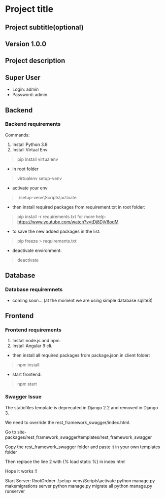 # Project title

## Project subtitle(optional)

## Version 1.0.0

## Project description

## Super User

- Login: admin
- Password: admin

## Backend

### Backend requirements

Commands:

1. Install Python 3.8
2. Install Virtual Env

> pip install virtualenv

- in root folder

> virtualenv setup-venv

- activate your env

> .\setup-venv\Scripts\activate

- then install required packages from requirement.txt in root folder:

> pip install -r requirements.txt
for more help: <https://www.youtube.com/watch?v=tDj8DjV8odM>

- to save the new added packages in the list:

> pip freeze > requirements.txt

- deactivate environment:

> deactivate

## Database

### Database requiremnets

- coming soon... (at the moment we are using simple database sqlite3)

## Frontend

### Frontend requirements

1. Install node.js and npm.
2. Install Angular 9 cli.

- then install all required packages from package.json in client folder:

> npm install

- start frontend:

> npm start

### Swagger Issue

The staticfiles template is deprecated in Django 2.2 and removed in Django 3.

We need to override the rest_framework_swagger/index.html.

Go to site-packages/rest_framework_swagger/templates/rest_framework_swagger

Copy the rest_framework_swagger folder and paste it in your own templates folder

Then replace the line 2 with {% load static %} in index.html

Hope it works !!

Start Server:
	RootOrdner .\setup-venv\Scripts\activate
	python manage.py makemigrations server
	python manage.py migrate all
	python manage.py runserver
